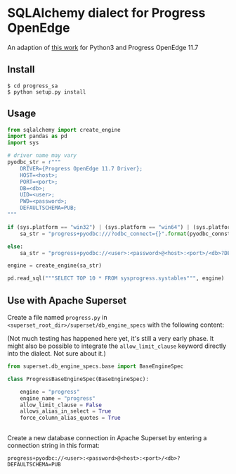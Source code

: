 # SQLAlchemy dialect for Progress OpenEdge

An adaption of [this work](https://github.com/dholth/progress_sa) for Python3 and Progress OpenEdge 11.7

## Install

```$ git clone https://github.com/dominikpegler/progress_sa.git
$ cd progress_sa
$ python setup.py install
```

## Usage

```python
from sqlalchemy import create_engine
import pandas as pd
import sys

# driver name may vary
pyodbc_str = r"""
    DRIVER={Progress OpenEdge 11.7 Driver};
    HOST=<host>;
    PORT=<port>;
    DB=<db>;
    UID=<user>;
    PWD=<password>;
    DEFAULTSCHEMA=PUB;
"""

if (sys.platform == "win32") | (sys.platform == "win64") | (sys.platform == "win"):
    sa_str = "progress+pyodbc:///?odbc_connect={}".format(pyodbc_connstr)

else:
    sa_str = "progress+pyodbc://<user>:<password>@<host>:<port>/<db>?DEFAULTSCHEMA=PUB"

engine = create_engine(sa_str)

pd.read_sql("""SELECT TOP 10 * FROM sysprogress.systables""", engine)
```

## Use with Apache Superset

Create a file named `progress.py` in `<superset_root_dir>/superset/db_engine_specs` with the following content:

(Not much testing has happened here yet, it's still a very early phase. It might also be possible to integrate the `allow_limit_clause` keyword directly into the dialect. Not sure about it.)

```python
from superset.db_engine_specs.base import BaseEngineSpec

class ProgressBaseEngineSpec(BaseEngineSpec):

    engine = "progress"
    engine_name = "progress"
    allow_limit_clause = False
    allows_alias_in_select = True
    force_column_alias_quotes = True
    
```

Create a new database connection in Apache Superset by entering a connection string in this format:
```
progress+pyodbc://<user>:<password>@<host>:<port>/<db>?DEFAULTSCHEMA=PUB
```
